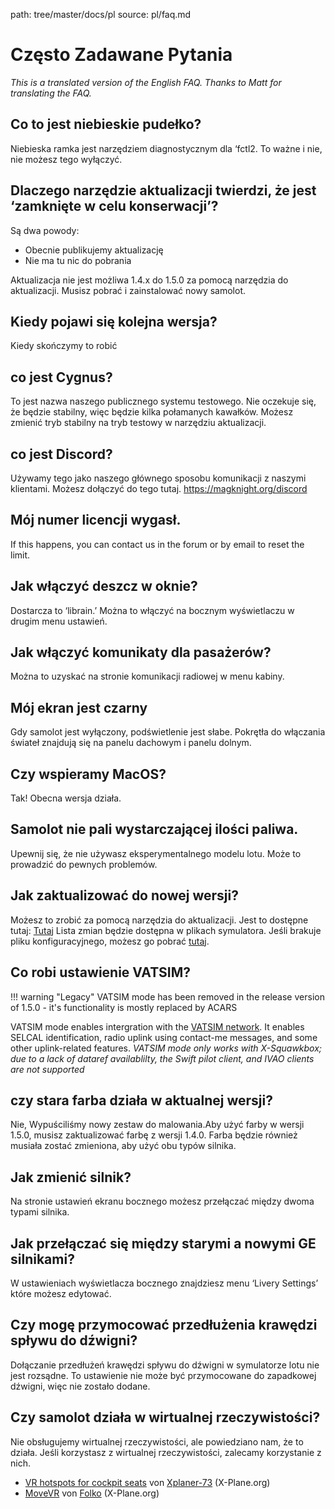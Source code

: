 path: tree/master/docs/pl
source: pl/faq.md

# Często Zadawane Pytania
*This is a translated version of the English FAQ. Thanks to Matt for translating the FAQ.*

## Co to jest niebieskie pudełko?
Niebieska ramka jest narzędziem diagnostycznym dla ‘fctl2. To ważne i nie, nie możesz tego wyłączyć.


## Dlaczego narzędzie aktualizacji twierdzi, że jest ‘zamknięte w celu konserwacji’?
Są dwa powody:

* Obecnie publikujemy aktualizację
* Nie ma tu nic do pobrania

Aktualizacja nie jest możliwa 1.4.x do 1.5.0 za pomocą narzędzia do aktualizacji. Musisz pobrać i zainstalować nowy samolot.


## Kiedy pojawi się kolejna wersja?
Kiedy skończymy to robić

## co jest Cygnus?
To jest nazwa naszego publicznego systemu testowego. Nie oczekuje się, że będzie stabilny, więc będzie kilka połamanych kawałków. Możesz zmienić tryb stabilny na tryb testowy w narzędziu aktualizacji.

## co jest Discord?
Używamy tego jako naszego głównego sposobu komunikacji z naszymi klientami. Możesz dołączyć do tego tutaj. https://magknight.org/discord

## Mój numer licencji wygasł.
If this happens, you can contact us in the forum or by email to reset the limit.

## Jak włączyć deszcz w oknie?
Dostarcza to ‘librain.’ Można to włączyć na bocznym wyświetlaczu w drugim menu ustawień.

## Jak włączyć komunikaty dla pasażerów?
Można to uzyskać na stronie komunikacji radiowej w menu kabiny.

## Mój ekran jest czarny
Gdy samolot jest wyłączony, podświetlenie jest słabe. Pokrętła do włączania świateł znajdują się na panelu dachowym i panelu dolnym.

## Czy wspieramy MacOS?
Tak! Obecna wersja działa.

## Samolot nie pali wystarczającej ilości paliwa.
Upewnij się, że nie używasz eksperymentalnego modelu lotu. Może to prowadzić do pewnych problemów.

## Jak zaktualizować do nowej wersji?
Możesz to zrobić za pomocą narzędzia do aktualizacji. Jest to dostępne tutaj:
[Tutaj](https://forums.x-plane.org/index.php?/forums/topic/144828-updater-download-page-v22-available/)
Lista zmian będzie dostępna w plikach symulatora.
Jeśli brakuje pliku konfiguracyjnego, możesz go pobrać [tutaj](https://forums.x-plane.org/index.php?/forums/topic/144828-updater-download-page-v22-available/).

## Co robi ustawienie VATSIM?

!!! warning "Legacy"
    VATSIM mode has been removed in the release version of 1.5.0 - it's functionality is mostly replaced by ACARS

VATSIM mode enables intergration with the [VATSIM network](https://vatsim.net). It enables SELCAL identification, radio uplink using contact-me messages, and some other uplink-related features. *VATSIM mode only works with X-Squawkbox; due to a lack of dataref availablilty, the Swift pilot client, and IVAO clients are not supported*

## czy stara farba działa w aktualnej wersji?
Nie, Wypuściliśmy nowy zestaw do malowania.Aby użyć farby w wersji 1.5.0, musisz zaktualizować farbę z wersji 1.4.0. Farba będzie również musiała zostać zmieniona, aby użyć obu typów silnika.

## Jak zmienić silnik?
Na stronie ustawień ekranu bocznego możesz przełączać między dwoma typami silnika.

## Jak przełączać się między starymi a nowymi GE silnikami?
W ustawieniach wyświetlacza bocznego znajdziesz menu ‘Livery Settings’ które możesz edytować.

## Czy mogę przymocować przedłużenia krawędzi spływu do dźwigni?
Dołączanie przedłużeń krawędzi spływu do dźwigni w symulatorze lotu nie jest rozsądne. To ustawienie nie może być przymocowane do zapadkowej dźwigni, więc nie zostało dodane.

## Czy samolot działa w wirtualnej rzeczywistości?
Nie obsługujemy wirtualnej rzeczywistości, ale powiedziano nam, że to działa.
Jeśli korzystasz z wirtualnej rzeczywistości, zalecamy korzystanie z nich.

*   [VR hotspots for cockpit seats](https://forums.x-plane.org/index.php?/forums/topic/172655-vr-hotspots-for-cockpit-seats/) von [Xplaner-73](https://forums.x-plane.org/index.php?/profile/428045-xplaner73/&wr=eyJhcHAiOiJmb3J1bXMiLCJtb2R1bGUiOiJmb3J1bXMtY29tbWVudCIsImlkXzEiOjE3MjY1NSwiaWRfMiI6MTYwMjY4OX0=) (X-Plane.org)
*   [MoveVR](https://forums.x-plane.org/index.php?/files/file/44809-movevr-move-external-windows-into-x-plane-even-into-vr/) von [Folko](https://forums.x-plane.org/index.php?/profile/215470-folko/&wr=eyJhcHAiOiJkb3dubG9hZHMiLCJtb2R1bGUiOiJkb3dubG9hZHMiLCJpZF8xIjo0NDgwOX0=) (X-Plane.org)
